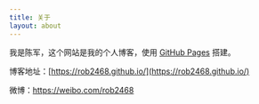 ```yaml
---
title: 关于
layout: about
---
```


我是陈军，这个网站是我的个人博客，使用 <a href="https://pages.github.com/" target="_blank">GitHub Pages</a> 搭建。

博客地址：[https://rob2468.github.io/](https://rob2468.github.io/)

微博：<a href="https://weibo.com/rob2468">https://weibo.com/rob2468</a>
